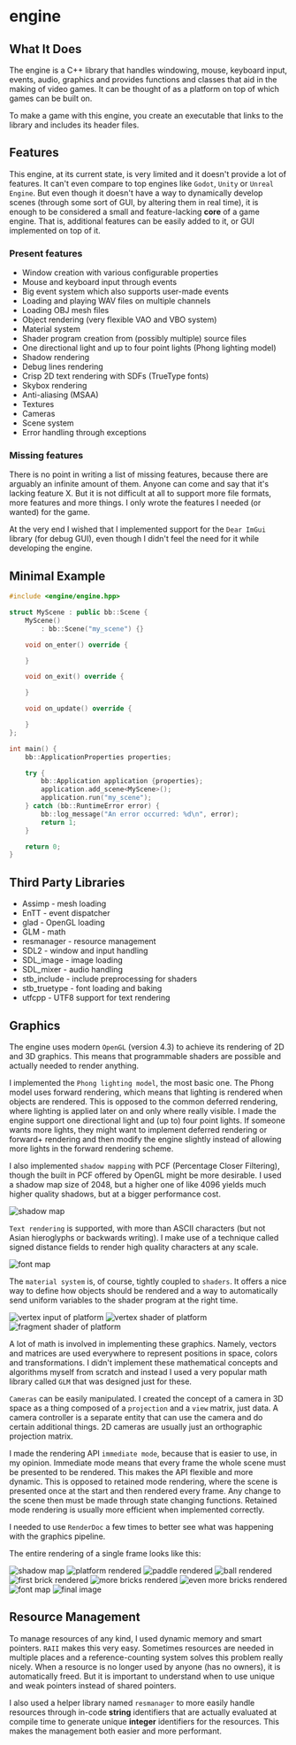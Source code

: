 # engine

## What It Does

The engine is a C++ library that handles windowing, mouse, keyboard input, events, audio, graphics and provides
functions and classes that aid in the making of video games. It can be thought of as a platform on top of which games
can be built on.

To make a game with this engine, you create an executable that links to the library and includes its header files.

## Features

This engine, at its current state, is very limited and it doesn't provide a lot of features. It can't even compare to
top engines like `Godot`, `Unity` or `Unreal Engine`. But even though it doesn't have a way to dynamically develop
scenes (through some sort of GUI, by altering them in real time), it is enough to be considered a small and
feature-lacking **core** of a game engine. That is, additional features can be easily added to it, or GUI implemented
on top of it.

### Present features

- Window creation with various configurable properties
- Mouse and keyboard input through events
- Big event system which also supports user-made events
- Loading and playing WAV files on multiple channels
- Loading OBJ mesh files
- Object rendering (very flexible VAO and VBO system)
- Material system
- Shader program creation from (possibly multiple) source files
- One directional light and up to four point lights (Phong lighting model)
- Shadow rendering
- Debug lines rendering
- Crisp 2D text rendering with SDFs (TrueType fonts)
- Skybox rendering
- Anti-aliasing (MSAA)
- Textures
- Cameras
- Scene system
- Error handling through exceptions

### Missing features

There is no point in writing a list of missing features, because there are arguably an infinite amount of them. Anyone
can come and say that it's lacking feature X. But it is not difficult at all to support more file formats, more features
and more things. I only wrote the features I needed (or wanted) for the game.

At the very end I wished that I implemented support for the `Dear ImGui` library (for debug GUI), even though I didn't
feel the need for it while developing the engine.

## Minimal Example

```c++
#include <engine/engine.hpp>

struct MyScene : public bb::Scene {
    MyScene()
        : bb::Scene("my_scene") {}

    void on_enter() override {

    }

    void on_exit() override {

    }

    void on_update() override {

    }
};

int main() {
    bb::ApplicationProperties properties;

    try {
        bb::Application application {properties};
        application.add_scene<MyScene>();
        application.run("my_scene");
    } catch (bb::RuntimeError error) {
        bb::log_message("An error occurred: %d\n", error);
        return 1;
    }

    return 0;
}
```

## Third Party Libraries

- Assimp - mesh loading
- EnTT - event dispatcher
- glad - OpenGL loading
- GLM - math
- resmanager - resource management
- SDL2 - window and input handling
- SDL_image - image loading
- SDL_mixer - audio handling
- stb_include - include preprocessing for shaders
- stb_truetype - font loading and baking
- utfcpp - UTF8 support for text rendering

## Graphics

The engine uses modern `OpenGL` (version 4.3) to achieve its rendering of 2D and 3D graphics. This means that
programmable shaders are possible and actually needed to render anything.

I implemented the `Phong lighting model`, the most basic one. The Phong model uses forward rendering, which means that
lighting is rendered when objects are rendered. This is opposed to the common deferred rendering, where lighting
is applied later on and only where really visible. I made the engine support one directional light and (up to) four
point lights. If someone wants more lights, they might want to implement deferred rendering or forward+ rendering and
then modify the engine slightly instead of allowing more lights in the forward rendering scheme.

I also implemented `shadow mapping` with PCF (Percentage Closer Filtering), though the built in PCF offered by OpenGL
might be more desirable. I used a shadow map size of 2048, but a higher one of like 4096 yields much higher quality
shadows, but at a bigger performance cost.

![shadow map](/gallery/renderdoc/shadow_map.png)

`Text rendering` is supported, with more than ASCII characters (but not Asian hieroglyphs or backwards writing). I make
use of a technique called signed distance fields to render high quality characters at any scale.

![font map](/gallery/renderdoc/font_map.png)

The `material system` is, of course, tightly coupled to `shaders`. It offers a nice way to define how objects should be
rendered and a way to automatically send uniform variables to the shader program at the right time.

![vertex input of platform](/gallery/renderdoc/vertex_input.png)
![vertex shader of platform](/gallery/renderdoc/vertex_shader.png)
![fragment shader of platform](/gallery/renderdoc/fragment_shader.png)

A lot of math is involved in implementing these graphics. Namely, vectors and matrices are used everywhere to represent
positions in space, colors and transformations. I didn't implement these mathematical concepts and algorithms myself
from scratch and instead I used a very popular math library called `GLM` that was designed just for these.

`Cameras` can be easily manipulated. I created the concept of a camera in 3D space as a thing composed of a `projection`
and a `view` matrix, just data. A camera controller is a separate entity that can use the camera and do certain
additional things. 2D cameras are usually just an orthographic projection matrix.

I made the rendering API `immediate mode`, because that is easier to use, in my opinion. Immediate mode means that every
frame the whole scene must be presented to be rendered. This makes the API flexible and more dynamic. This is opposed
to retained mode rendering, where the scene is presented once at the start and then rendered every frame. Any change
to the scene then must be made through state changing functions. Retained mode rendering is usually more efficient when
implemented correctly.

I needed to use `RenderDoc` a few times to better see what was happening with the graphics pipeline.

The entire rendering of a single frame looks like this:

![shadow map](/gallery/renderdoc/1.png)
![platform rendered](/gallery/renderdoc/2.png)
![paddle rendered](/gallery/renderdoc/3.png)
![ball rendered](/gallery/renderdoc/4.png)
![first brick rendered](/gallery/renderdoc/5.png)
![more bricks rendered](/gallery/renderdoc/6.png)
![even more bricks rendered](/gallery/renderdoc/7.png)
![font map](/gallery/renderdoc/8.png)
![final image](/gallery/renderdoc/9.png)

## Resource Management

To manage resources of any kind, I used dynamic memory and smart pointers. `RAII` makes this very easy. Sometimes
resources are needed in multiple places and a reference-counting system solves this problem really nicely. When a
resource is no longer used by anyone (has no owners), it is automatically freed. But it is important to understand when
to use unique and weak pointers instead of shared pointers.

I also used a helper library named `resmanager` to more easily handle resources through in-code **string** identifiers
that are actually evaluated at compile time to generate unique **integer** identifiers for the resources. This makes
the management both easier and more performant.
